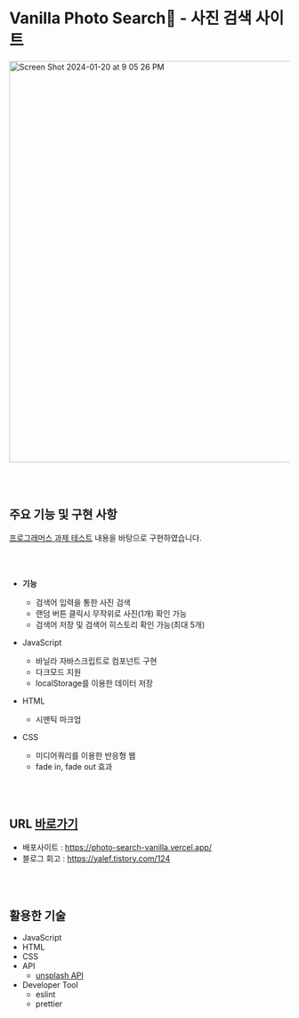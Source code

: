 # Vanilla Photo Search🍦 - 사진 검색 사이트

<img width="721" alt="Screen Shot 2024-01-20 at 9 05 26 PM" src="https://github.com/yerinra/vanilla-photo-search/assets/132549100/61758190-6b07-4900-bad3-09301086c35d">

<br></br>

## 주요 기능 및 구현 사항

[프로그래머스 과제 테스트](https://school.programmers.co.kr/skill_check_assignments/4) 내용을 바탕으로 구현하였습니다.

<br></br>
- **기능**
  - 검색어 입력을 통한 사진 검색
  - 랜덤 버튼 클릭시 무작위로 사진(1개) 확인 가능
  - 검색어 저장 및 검색어 히스토리 확인 가능(최대 5개)
 
- JavaScript 
  - 바닐라 자바스크립트로 컴포넌트 구현
  - 다크모드 지원
  - localStorage를 이용한 데이터 저장
 
- HTML
  - 시맨틱 마크업
 
- CSS
  - 미디어쿼리를 이용한 반응형 웹
  - fade in, fade out 효과


<br></br>
## URL [바로가기](https://photo-search-vanilla.vercel.app/)
- 배포사이트 : https://photo-search-vanilla.vercel.app/
- 블로그 회고 : https://yalef.tistory.com/124


<br></br>
## 활용한 기술
- JavaScript
- HTML
- CSS
- API
  - [unsplash API](https://unsplash.com/documentation)
- Developer Tool
  - eslint
  - prettier
<br>


<!-- 1. 프로젝트 개발 환경 설정하기
    참고 블로그 링크
    https://jinhyukoo.github.io/web/2021/06/20/프로젝트환경설정.html
 2. -->
